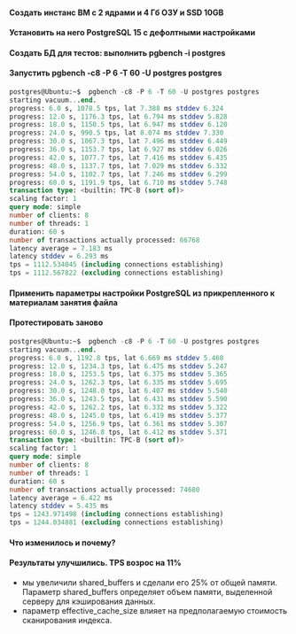 #### Создать инстанс ВМ с 2 ядрами и 4 Гб ОЗУ и SSD 10GB
#### Установить на него PostgreSQL 15 с дефолтными настройками
#### Создать БД для тестов: выполнить pgbench -i postgres
#### Запустить pgbench -c8 -P 6 -T 60 -U postgres postgres
```sql
postgres@Ubuntu:~$  pgbench -c8 -P 6 -T 60 -U postgres postgres
starting vacuum...end.
progress: 6.0 s, 1078.5 tps, lat 7.388 ms stddev 6.324
progress: 12.0 s, 1176.3 tps, lat 6.794 ms stddev 5.828
progress: 18.0 s, 1150.5 tps, lat 6.947 ms stddev 6.120
progress: 24.0 s, 990.5 tps, lat 8.074 ms stddev 7.330
progress: 30.0 s, 1067.3 tps, lat 7.496 ms stddev 6.449
progress: 36.0 s, 1153.7 tps, lat 6.927 ms stddev 6.026
progress: 42.0 s, 1077.7 tps, lat 7.416 ms stddev 6.435
progress: 48.0 s, 1137.7 tps, lat 7.029 ms stddev 6.332
progress: 54.0 s, 1102.7 tps, lat 7.246 ms stddev 6.299
progress: 60.0 s, 1191.9 tps, lat 6.710 ms stddev 5.748
transaction type: <builtin: TPC-B (sort of)>
scaling factor: 1
query mode: simple
number of clients: 8
number of threads: 1
duration: 60 s
number of transactions actually processed: 66768
latency average = 7.183 ms
latency stddev = 6.293 ms
tps = 1112.534045 (including connections establishing)
tps = 1112.567822 (excluding connections establishing)
```
#### Применить параметры настройки PostgreSQL из прикрепленного к материалам занятия файла
#### Протестировать заново
```sql
postgres@Ubuntu:~$  pgbench -c8 -P 6 -T 60 -U postgres postgres
starting vacuum...end.
progress: 6.0 s, 1192.8 tps, lat 6.669 ms stddev 5.460
progress: 12.0 s, 1234.3 tps, lat 6.475 ms stddev 5.247
progress: 18.0 s, 1253.5 tps, lat 6.375 ms stddev 5.365
progress: 24.0 s, 1262.3 tps, lat 6.335 ms stddev 5.695
progress: 30.0 s, 1248.0 tps, lat 6.407 ms stddev 5.540
progress: 36.0 s, 1243.5 tps, lat 6.431 ms stddev 5.590
progress: 42.0 s, 1262.2 tps, lat 6.332 ms stddev 5.322
progress: 48.0 s, 1245.0 tps, lat 6.419 ms stddev 5.377
progress: 54.0 s, 1256.9 tps, lat 6.361 ms stddev 5.307
progress: 60.0 s, 1246.8 tps, lat 6.412 ms stddev 5.371
transaction type: <builtin: TPC-B (sort of)>
scaling factor: 1
query mode: simple
number of clients: 8
number of threads: 1
duration: 60 s
number of transactions actually processed: 74680
latency average = 6.422 ms
latency stddev = 5.435 ms
tps = 1243.971498 (including connections establishing)
tps = 1244.034881 (excluding connections establishing)
```
#### Что изменилось и почему?
#### Результаты улучшились. TPS возрос на 11%
* мы увеличили shared_buffers и сделали его 25% от общей памяти. Параметр shared_buffers определяет объем памяти, выделенной серверу для кэширования данных.
* параметр effective_cache_size влияет на предполагаемую стоимость сканирования индекса.
